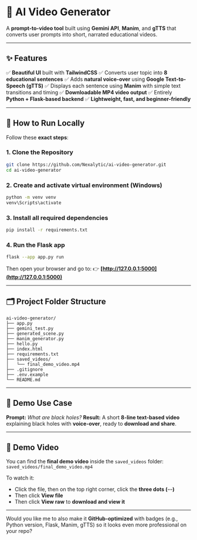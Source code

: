 

# 🎥 AI Video Generator

A **prompt-to-video tool** built using **Gemini API**, **Manim**, and **gTTS** that converts user prompts into short, narrated educational videos.

---

## ✨ Features

✅ **Beautiful UI** built with **TailwindCSS**
✅ Converts user topic into **8 educational sentences**
✅ Adds **natural voice-over** using **Google Text-to-Speech (gTTS)**
✅ Displays each sentence using **Manim** with simple text transitions and timing
✅ **Downloadable MP4 video output**
✅ Entirely **Python + Flask-based backend**
✅ **Lightweight, fast, and beginner-friendly**

---

## 🚀 How to Run Locally

Follow these **exact steps**:

### **1. Clone the Repository**

```bash
git clone https://github.com/Nexalytic/ai-video-generator.git
cd ai-video-generator
```

### **2. Create and activate virtual environment (Windows)**

```bash
python -m venv venv
venv\Scripts\activate
```

### **3. Install all required dependencies**

```bash
pip install -r requirements.txt
```

### **4. Run the Flask app**

```bash
flask --app app.py run
```

Then open your browser and go to:
👉 **[http://127.0.0.1:5000](http://127.0.0.1:5000)**

---

## 🗂️ Project Folder Structure

```
ai-video-generator/
├── app.py
├── gemini_test.py
├── generated_scene.py
├── manim_generator.py
├── hello.py
├── index.html
├── requirements.txt
├── saved_videos/
│   └── final_demo_video.mp4
├── .gitignore
├── .env.example
└── README.md
```

---

## 📌 Demo Use Case

**Prompt:** *What are black holes?*
**Result:** A short **8-line text-based video** explaining black holes with **voice-over**, ready to **download and share**.

---

## 🎥 Demo Video

You can find the **final demo video** inside the `saved_videos` folder:
`saved_videos/final_demo_video.mp4`

To watch it:

* Click the file, then on the top right corner, click the **three dots (⋯)**
* Then click **View file**
* Then click **View raw** to **download and view it**

---

Would you like me to also make it **GitHub-optimized** with badges (e.g., Python version, Flask, Manim, gTTS) so it looks even more professional on your repo?
